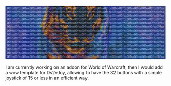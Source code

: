 ![00fox_banner](00fox_banner.png)

I am currently working on an addon for World of Warcraft, then I would add a wow template for Ds2vJoy, allowing to have the 32 buttons with a simple joystick of 15 or less in an efficient way.

<!--
**00fox/00fox** is a ✨ _special_ ✨ repository because its `README.md` (this file) appears on your GitHub profile.
Here are some ideas to get you started:

- 🔭 I’m currently working on ...
- 🌱 I’m currently learning ...
- 👯 I’m looking to collaborate on ...
- 🤔 I’m looking for help with ...
- 💬 Ask me about ...
- 📫 How to reach me: ...
- 😄 Pronouns: ...
- ⚡ Fun fact: ...
-->
